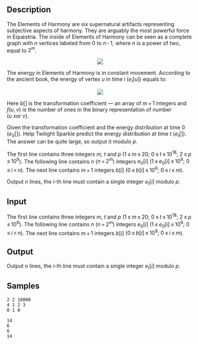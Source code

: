 ## Description

<div><p>The Elements of Harmony are six supernatural artifacts representing subjective aspects of harmony. They are arguably the most powerful force in Equestria. The inside of Elements of Harmony can be seen as a complete graph with <span class="tex-span"><i>n</i></span> vertices labeled from 0 to <span class="tex-span"><i>n</i> - 1</span>, where <span class="tex-span"><i>n</i></span> is a power of two, equal to <span class="tex-span">2<sup class="upper-index"><i>m</i></sup></span>.</p><center> <img class="tex-graphics" src="./27048/file/IqAl12EU.png" style="max-width: 100.0%;max-height: 100.0%;"> </center><p>The energy in Elements of Harmony is in constant movement. According to the ancient book, the energy of vertex <span class="tex-span"><i>u</i></span> in time <span class="tex-span"><i>i</i></span> <span class="tex-span">(<i>e</i><sub class="lower-index"><i>i</i></sub>[<i>u</i>])</span> equals to: </p><center class="tex-equation"><img align="middle" class="tex-formula" src="./27048/file/KR8rPxnM.png" style="max-width: 100.0%;max-height: 100.0%;"></center><p>Here <span class="tex-span"><i>b</i>[]</span> is the transformation coefficient — an array of <span class="tex-span"><i>m</i> + 1</span> integers and <span class="tex-span"><i>f</i>(<i>u</i>, <i>v</i>)</span> is the number of ones in the binary representation of number <span class="tex-span">(<i>u</i>&nbsp;<i>xor</i>&nbsp;<i>v</i>)</span>.</p><p>Given the transformation coefficient and the energy distribution at time 0 <span class="tex-span">(<i>e</i><sub class="lower-index">0</sub>[])</span>. Help Twilight Sparkle predict the energy distribution at time <span class="tex-span"><i>t</i></span> <span class="tex-span">(<i>e</i><sub class="lower-index"><i>t</i></sub>[])</span>. The answer can be quite large, so output it modulo <span class="tex-span"><i>p</i></span>.</p></div><div class="input-specification"><p>The first line contains three integers <span class="tex-span"><i>m</i></span>, <span class="tex-span"><i>t</i></span> and <span class="tex-span"><i>p</i></span> (<span class="tex-span">1 ≤ <i>m</i> ≤ 20;&nbsp;0 ≤ <i>t</i> ≤ 10<sup class="upper-index">18</sup>;&nbsp;2 ≤ <i>p</i> ≤ 10<sup class="upper-index">9</sup></span>). The following line contains <span class="tex-span"><i>n</i></span> (<span class="tex-span"><i>n</i> = 2<sup class="upper-index"><i>m</i></sup></span>) integers <span class="tex-span"><i>e</i><sub class="lower-index">0</sub>[<i>i</i>]</span> (<span class="tex-span">1 ≤ <i>e</i><sub class="lower-index">0</sub>[<i>i</i>] ≤ 10<sup class="upper-index">9</sup>;&nbsp;0 ≤ <i>i</i> &lt; <i>n</i></span>). The next line contains <span class="tex-span"><i>m</i> + 1</span> integers <span class="tex-span"><i>b</i>[<i>i</i>]</span> (<span class="tex-span">0 ≤ <i>b</i>[<i>i</i>] ≤ 10<sup class="upper-index">9</sup>;&nbsp;0 ≤ <i>i</i> ≤ <i>m</i></span>).</p></div><div class="output-specification"><p>Output <span class="tex-span"><i>n</i></span> lines, the <span class="tex-span"><i>i</i></span>-th line must contain a single integer <span class="tex-span"><i>e</i><sub class="lower-index"><i>t</i></sub>[<i>i</i>]</span> modulo <span class="tex-span"><i>p</i></span>.</p></div>


## Input

<p>The first line contains three integers <span class="tex-span"><i>m</i></span>, <span class="tex-span"><i>t</i></span> and <span class="tex-span"><i>p</i></span> (<span class="tex-span">1 ≤ <i>m</i> ≤ 20;&nbsp;0 ≤ <i>t</i> ≤ 10<sup class="upper-index">18</sup>;&nbsp;2 ≤ <i>p</i> ≤ 10<sup class="upper-index">9</sup></span>). The following line contains <span class="tex-span"><i>n</i></span> (<span class="tex-span"><i>n</i> = 2<sup class="upper-index"><i>m</i></sup></span>) integers <span class="tex-span"><i>e</i><sub class="lower-index">0</sub>[<i>i</i>]</span> (<span class="tex-span">1 ≤ <i>e</i><sub class="lower-index">0</sub>[<i>i</i>] ≤ 10<sup class="upper-index">9</sup>;&nbsp;0 ≤ <i>i</i> &lt; <i>n</i></span>). The next line contains <span class="tex-span"><i>m</i> + 1</span> integers <span class="tex-span"><i>b</i>[<i>i</i>]</span> (<span class="tex-span">0 ≤ <i>b</i>[<i>i</i>] ≤ 10<sup class="upper-index">9</sup>;&nbsp;0 ≤ <i>i</i> ≤ <i>m</i></span>).</p>


## Output

<p>Output <span class="tex-span"><i>n</i></span> lines, the <span class="tex-span"><i>i</i></span>-th line must contain a single integer <span class="tex-span"><i>e</i><sub class="lower-index"><i>t</i></sub>[<i>i</i>]</span> modulo <span class="tex-span"><i>p</i></span>.</p>


## Samples

```input1
2 2 10000
4 1 2 3
0 1 0

```

```output1
14
6
6
14

```



